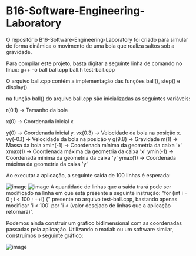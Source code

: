 # B16-Software-Engineering-Laboratory

O repositório B16-Software-Engineering-Laboratory foi criado para simular de forma dinâmica o movimento de uma bola que realiza saltos sob a gravidade.

Para compilar este projeto, basta digitar a seguinte linha de comando no linux: g++ -o ball	ball.cpp ball.h test-ball.cpp


O arquivo ball.cpp contém a implementação das funções ball(), step() e display().

na função ball() do arquivo ball.cpp são inicializadas as seguintes variáveis:


r(0.1) -> Tamanho da bola

x(0) -> Coordenada inicial x

y(0) -> Coordenada inicial y.
vx(0.3) -> Velocidade da bola na posição x.
vy(-0.1) -> Velocidade da bola na posição y
g(9.8) -> Gravidade
m(1) -> Massa da bola
xmin(-1) -> Coordenada mínima da geometria da caixa 'x'
xmax(1) -> Coordenada máxima da geometria da caixa 'x'
ymin(-1) -> Coordenada mínima da geometria da caixa 'y'
ymax(1) -> Coordenada máxima da geometria da caixa 'y'

Ao executar a aplicação, a seguinte saída de 100 linhas é esperada:

![image](https://cdn.pbrd.co/images/1t8Cg29u2.png)
![image](https://cdn.pbrd.co/images/1t9fQlrR8.png)
A quantidade de linhas que a saída trará pode ser modificado na linha em que está presente a seguinte instrução: "for (int i = 0 ; i < 100 ; ++i) {" presente no arquivo test-ball.cpp, bastando apenas modificar 'i < 100' por 'i < (valor desejado de linhas que a aplicação retornará)'.

Podemos ainda construir um gráfico bidimensional com as coordenadas passadas pela aplicação. Utilizando o matlab ou um software similar, construímos o seguinte gráfico:

![image](https://cdn.pbrd.co/images/1rGDJGUuj.png)





